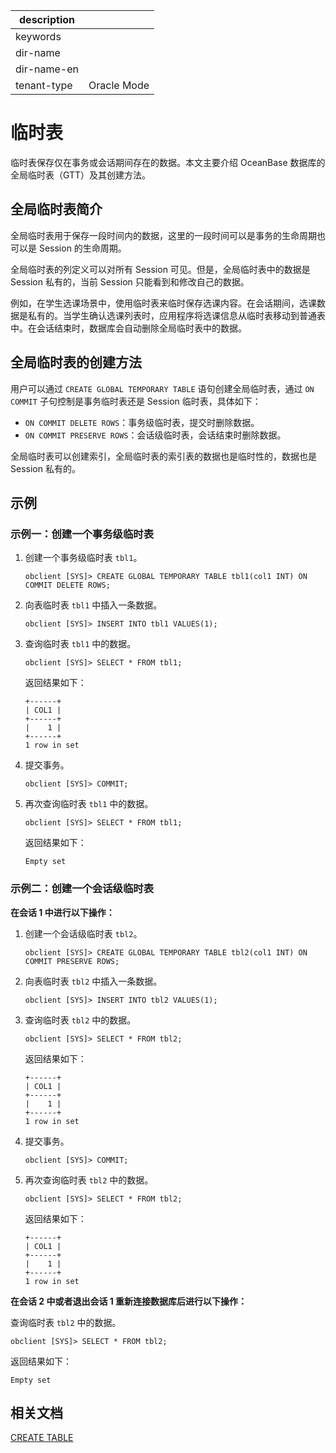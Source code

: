 |description||
|---|---|
|keywords||
|dir-name||
|dir-name-en||
|tenant-type|Oracle Mode|

# 临时表

临时表保存仅在事务或会话期间存在的数据。本文主要介绍 OceanBase 数据库的全局临时表（GTT）及其创建方法。

## 全局临时表简介

全局临时表用于保存一段时间内的数据，这里的一段时间可以是事务的生命周期也可以是 Session 的生命周期。

全局临时表的列定义可以对所有 Session 可见。但是，全局临时表中的数据是 Session 私有的，当前 Session 只能看到和修改自己的数据。

例如，在学生选课场景中，使用临时表来临时保存选课内容。在会话期间，选课数据是私有的。当学生确认选课列表时，应用程序将选课信息从临时表移动到普通表中。在会话结束时，数据库会自动删除全局临时表中的数据。

## 全局临时表的创建方法

用户可以通过 `CREATE GLOBAL TEMPORARY TABLE` 语句创建全局临时表，通过 `ON COMMIT` 子句控制是事务临时表还是 Session 临时表，具体如下：

* `ON COMMIT DELETE ROWS`：事务级临时表，提交时删除数据。
* `ON COMMIT PRESERVE ROWS`：会话级临时表，会话结束时删除数据。

全局临时表可以创建索引，全局临时表的索引表的数据也是临时性的，数据也是 Session 私有的。

## 示例

### 示例一：创建一个事务级临时表

1. 创建一个事务级临时表 `tbl1`。

    ```shell
    obclient [SYS]> CREATE GLOBAL TEMPORARY TABLE tbl1(col1 INT) ON COMMIT DELETE ROWS;
    ```

2. 向表临时表 `tbl1` 中插入一条数据。

    ```shell
    obclient [SYS]> INSERT INTO tbl1 VALUES(1);
    ```

3. 查询临时表 `tbl1` 中的数据。

    ```shell
    obclient [SYS]> SELECT * FROM tbl1;
    ```

    返回结果如下：

    ```shell
    +------+
    | COL1 |
    +------+
    |    1 |
    +------+
    1 row in set
    ```

4. 提交事务。

    ```shell
    obclient [SYS]> COMMIT;
    ```

5. 再次查询临时表 `tbl1` 中的数据。

    ```shell
    obclient [SYS]> SELECT * FROM tbl1;
    ```

    返回结果如下：

    ```shell
    Empty set
    ```

### 示例二：创建一个会话级临时表

**在会话 1 中进行以下操作：**

1. 创建一个会话级临时表 `tbl2`。

    ```shell
    obclient [SYS]> CREATE GLOBAL TEMPORARY TABLE tbl2(col1 INT) ON COMMIT PRESERVE ROWS;
    ```

2. 向表临时表 `tbl2` 中插入一条数据。

    ```shell
    obclient [SYS]> INSERT INTO tbl2 VALUES(1);
    ```

3. 查询临时表 `tbl2` 中的数据。

    ```shell
    obclient [SYS]> SELECT * FROM tbl2;
    ```

    返回结果如下：

    ```shell
    +------+
    | COL1 |
    +------+
    |    1 |
    +------+
    1 row in set
    ```

4. 提交事务。

    ```shell
    obclient [SYS]> COMMIT;
    ```

5. 再次查询临时表 `tbl2` 中的数据。

    ```shell
    obclient [SYS]> SELECT * FROM tbl2;
    ```

    返回结果如下：

    ```shell
    +------+
    | COL1 |
    +------+
    |    1 |
    +------+
    1 row in set
    ```

**在会话 2 中或者退出会话 1 重新连接数据库后进行以下操作：**

查询临时表 `tbl2` 中的数据。

```shell
obclient [SYS]> SELECT * FROM tbl2;
```

返回结果如下：

```shell
Empty set
```

## 相关文档

[CREATE TABLE](../../../../500.sql-reference/100.sql-syntax/300.common-tenant-of-oracle-mode/900.sql-statement-of-oracle-mode/100.ddl-of-oracle-mode/2400.create-table-of-oracle-mode.md)

